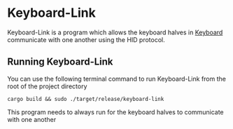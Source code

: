 
# Keyboard-Link

Keyboard-Link is a program which allows the keyboard halves in 
[Keyboard](https://github.com/Tybuu/Keyboard) communicate with one another
using the HID protocol.

## Running Keyboard-Link

You can use the following terminal command to run Keyboard-Link from the
root of the project directory

`cargo build && sudo ./target/release/keyboard-link`

This program needs to always run for the keyboard halves to 
communicate with one another
